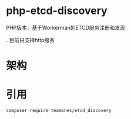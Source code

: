# php-etcd-discovery

PHP版本，基于Workerman的ETCD服务注册和发现

. 目前只支持http服务

# 架构


# 引用

```
composer require teamones/etcd_discovery
```
